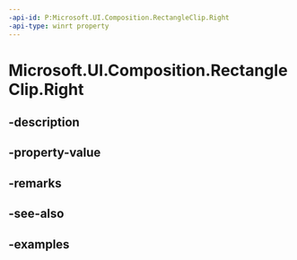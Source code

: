 ```yaml
---
-api-id: P:Microsoft.UI.Composition.RectangleClip.Right
-api-type: winrt property
---
```


# Microsoft.UI.Composition.RectangleClip.Right

<!--
public float Right { get; set; }
-->


## -description

## -property-value

## -remarks

## -see-also

## -examples


